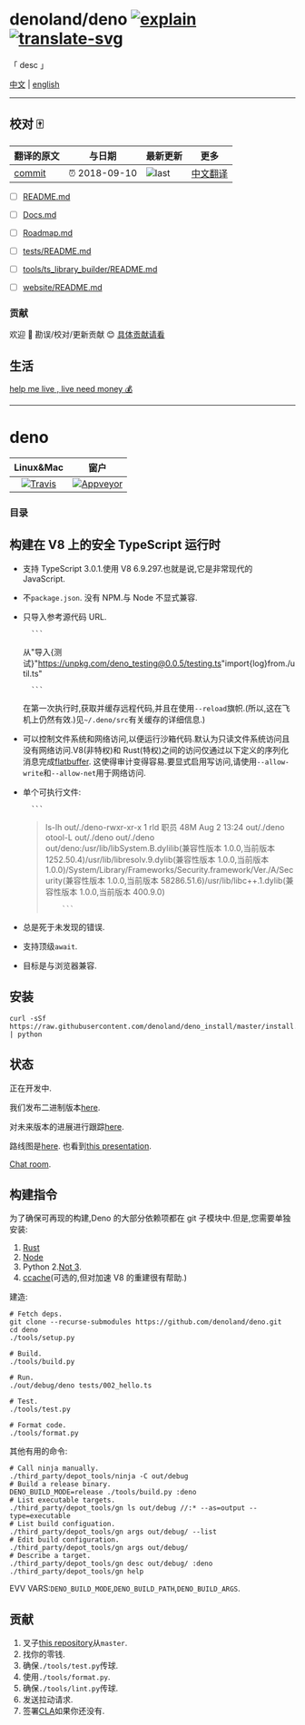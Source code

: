 # denoland/deno [![explain]][source] [![translate-svg]][translate-list]

<!-- [![size-img]][size] -->

[explain]: http://llever.com/explain.svg
[source]: https://github.com/chinanf-boy/Source-Explain
[translate-svg]: http://llever.com/translate.svg
[translate-list]: https://github.com/chinanf-boy/chinese-translate-list
[size-img]: https://packagephobia.now.sh/badge?p=Name
[size]: https://packagephobia.now.sh/result?p=Name

「 desc 」

[中文](./readme.md) | [english](https://github.com/denoland/deno)

---

## 校对 🀄️

<!-- doc-templite START generated -->
<!-- repo = 'denoland/deno' -->
<!-- commit = 'c2663e1d82521e9b68a7e2e96197030a4ee00c30' -->
<!-- time = '2018-09-10' -->

| 翻译的原文 | 与日期        | 最新更新 | 更多                       |
| ---------- | ------------- | -------- | -------------------------- |
| [commit]   | ⏰ 2018-09-10 | ![last]  | [中文翻译][translate-list] |

[last]: https://img.shields.io/github/last-commit/denoland/deno.svg
[commit]: https://github.com/denoland/deno/tree/c2663e1d82521e9b68a7e2e96197030a4ee00c30

<!-- doc-templite END generated -->

- [ ] [README.md](README.md)
- [ ] [Docs.md](Docs.md)
- [ ] [Roadmap.md](Roadmap.md)
- [ ] [tests/README.md](tests/README.md)
- [ ] [tools/ts_library_builder/README.md](tools/ts_library_builder/README.md)
- [ ] [website/README.md](website/README.md)


### 贡献

欢迎 👏 勘误/校对/更新贡献 😊 [具体贡献请看](https://github.com/chinanf-boy/chinese-translate-list#贡献)

## 生活

[help me live , live need money 💰](https://github.com/chinanf-boy/live-need-money)

---

# deno

|                                              **Linux&Mac**                                              |                                                                   **窗户**                                                                    |
| :-----------------------------------------------------------------------------------------------------: | :-------------------------------------------------------------------------------------------------------------------------------------------: |
| [![Travis](https://travis-ci.com/denoland/deno.svg?branch=master)](https://travis-ci.com/denoland/deno) | [![Appveyor](https://ci.appveyor.com/api/projects/status/yel7wtcqwoy0to8x?branch=master&svg=true)](https://ci.appveyor.com/project/deno/deno) |


### 目录

<!-- START doctoc -->
<!-- END doctoc -->


## 构建在 V8 上的安全 TypeScript 运行时

- 支持 TypeScript 3.0.1.使用 V8 6.9.297.也就是说,它是非常现代的 JavaScript.

- 不`package.json`. 没有 NPM.与 Node 不显式兼容.

- 只导入参考源代码 URL.

  ````
  	```
  ````

  从"导入{测试}"<https://unpkg.com/deno_testing@0.0.5/testing.ts>"import{log}from./util.ts"

  ````
  	```
  ````

  在第一次执行时,获取并缓存远程代码,并且在使用`--reload`旗帜.(所以,这在飞机上仍然有效.)见`~/.deno/src`有关缓存的详细信息.)

- 可以控制文件系统和网络访问,以便运行沙箱代码.默认为只读文件系统访问且没有网络访问.V8(非特权)和 Rust(特权)之间的访问仅通过以下定义的序列化消息完成[flatbuffer](https://github.com/denoland/deno/blob/master/src/msg.fbs). 这使得审计变得容易.要显式启用写访问,请使用`--allow-write`和`--allow-net`用于网络访问.

- 单个可执行文件:

  ````
  	```
  ````

  > ls-lh out/./deno-rwxr-xr-x 1 rld 职员 48M Aug 2 13:24 out/./deno otool-L out/./deno out/./deno out/deno:/usr/lib/libSystem.B.dylilib(兼容性版本 1.0.0,当前版本 1252.50.4)/usr/lib/libresolv.9.dylib(兼容性版本 1.0.0,当前版本 1.0.0)/System/Library/Frameworks/Security.framework/Ver./A/Security(兼容性版本 1.0.0,当前版本 58286.51.6)/usr/lib/libc++.1.dylib(兼容性版本 1.0.0,当前版本 400.9.0)
  >
  > ````
  > 	```
  > ````

- 总是死于未发现的错误.

- 支持顶级`await`.

- 目标是与浏览器兼容.

## 安装

```
curl -sSf https://raw.githubusercontent.com/denoland/deno_install/master/install.py | python
```

## 状态

正在开发中.

我们发布二进制版本[here](https://github.com/denoland/deno/releases).

对未来版本的进展进行跟踪[here](https://github.com/denoland/deno/milestones).

路线图是[here](https://github.com/denoland/deno/blob/master/Roadmap.md). 也看到[this presentation](http://tinyclouds.org/jsconf2018.pdf).

[Chat room](https://gitter.im/denolife/Lobby).

## 构建指令

为了确保可再现的构建,Deno 的大部分依赖项都在 git 子模块中.但是,您需要单独安装:

1.  [Rust](https://www.rust-lang.org/en-US/install.html)
2.  [Node](http://nodejs.org/)
3.  Python 2.[Not 3](https://github.com/denoland/deno/issues/464#issuecomment-411795578).
4.  [ccache](https://developer.mozilla.org/en-US/docs/Mozilla/Developer_guide/Build_Instructions/ccache)(可选的,但对加速 V8 的重建很有帮助.)

建造:

```
# Fetch deps.
git clone --recurse-submodules https://github.com/denoland/deno.git
cd deno
./tools/setup.py

# Build.
./tools/build.py

# Run.
./out/debug/deno tests/002_hello.ts

# Test.
./tools/test.py

# Format code.
./tools/format.py
```

其他有用的命令:

```
# Call ninja manually.
./third_party/depot_tools/ninja -C out/debug
# Build a release binary.
DENO_BUILD_MODE=release ./tools/build.py :deno
# List executable targets.
./third_party/depot_tools/gn ls out/debug //:* --as=output --type=executable
# List build configuation.
./third_party/depot_tools/gn args out/debug/ --list
# Edit build configuration.
./third_party/depot_tools/gn args out/debug/
# Describe a target.
./third_party/depot_tools/gn desc out/debug/ :deno
./third_party/depot_tools/gn help
```

EVV VARS:`DENO_BUILD_MODE`,`DENO_BUILD_PATH`,`DENO_BUILD_ARGS`.

## 贡献

1.  叉子[this repository](https://github.com/denoland/deno)从`master`.
2.  找你的零钱.
3.  确保`./tools/test.py`传球.
4.  使用`./tools/format.py`.
5.  确保`./tools/lint.py`传球.
6.  发送拉动请求.
7.  签署[CLA](https://cla-assistant.io/denoland/deno)如果你还没有.
